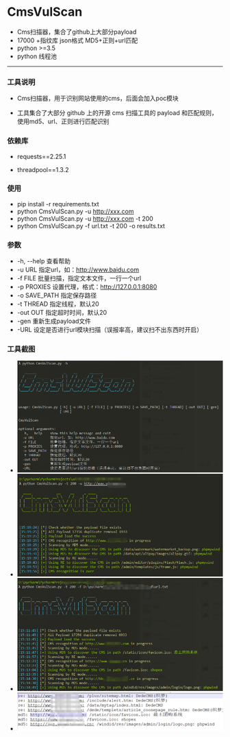 # CmsVulScan

* Cms扫描器，集合了github上大部分payload
* 17000 +指纹库 json格式 MD5+正则+url匹配
* python >=3.5
* python 线程池

***

### 工具说明

* Cms扫描器，用于识别网站使用的cms，后面会加入poc模块

* 工具集合了大部分 github 上的开源 cms 扫描工具的 payload 和匹配规则，使用md5、url、正则进行匹配识别

### 依赖库

* requests==2.25.1

* threadpool==1.3.2

### 使用

* pip install -r requirements.txt
* python CmsVulScan.py -u http://xxx.com
* python CmsVulScan.py -u http://xxx.com -t 200
* python CmsVulScan.py -f url.txt -t 200 -o results.txt

### 参数

* -h, --help    		查看帮助
* -u URL               指定url，如：http://www.baidu.com
* -f FILE               批量扫描，指定文本文件，一行一个url
* -p PROXIES      设置代理，格式：http://127.0.0.1:8080
* -o SAVE_PATH  指定保存路径
* -t THREAD         指定线程，默认20
* -out OUT            指定超时时间，默认20
* -gen                   重新生成payload文件
* -URL                 设定是否进行url模块扫描（误报率高，建议扫不出东西时开启）

### 工具截图

* <img src="./img/help.png"/>
* <img src="./img/url.png"/>
* <img src="./img/file.png"/>
* <img src="./img/save.png"/>

